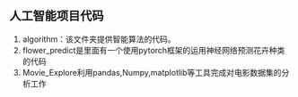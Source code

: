 ## 人工智能项目代码
 1. algorithm：该文件夹提供智能算法的代码。
 2. flower_predict是里面有一个使用pytorch框架的运用神经网络预测花卉种类的代码
 3. Movie_Explore利用pandas,Numpy,matplotlib等工具完成对电影数据集的分析工作

